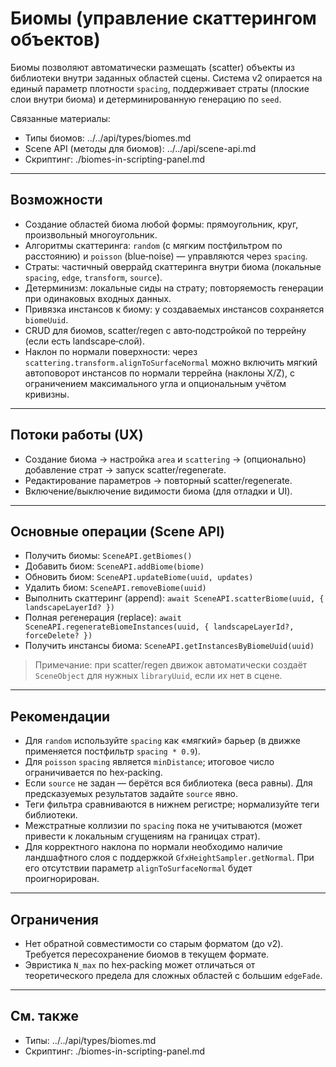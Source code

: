 # Биомы (управление скаттерингом объектов)

Биомы позволяют автоматически размещать (scatter) объекты из библиотеки внутри заданных областей сцены. Система v2 опирается на единый параметр плотности `spacing`, поддерживает страты (плоские слои внутри биома) и детерминированную генерацию по `seed`.

Связанные материалы:
- Типы биомов: ../../api/types/biomes.md
- Scene API (методы для биомов): ../../api/scene-api.md
- Скриптинг: ./biomes-in-scripting-panel.md

---

## Возможности

- Создание областей биома любой формы: прямоугольник, круг, произвольный многоугольник.
- Алгоритмы скаттеринга: `random` (с мягким постфильтром по расстоянию) и `poisson` (blue‑noise) — управляются через `spacing`.
- Страты: частичный оверрайд скаттеринга внутри биома (локальные `spacing`, `edge`, `transform`, `source`).
- Детерминизм: локальные сиды на страту; повторяемость генерации при одинаковых входных данных.
- Привязка инстансов к биому: у создаваемых инстансов сохраняется `biomeUuid`.
- CRUD для биомов, scatter/regen с авто‑подстройкой по террейну (если есть landscape‑слой).
 - Наклон по нормали поверхности: через `scattering.transform.alignToSurfaceNormal` можно включить мягкий автоповорот инстансов по нормали террейна (наклоны X/Z), с ограничением максимального угла и опциональным учётом кривизны.

---

## Потоки работы (UX)

- Создание биома → настройка `area` и `scattering` → (опционально) добавление страт → запуск scatter/regenerate.
- Редактирование параметров → повторный scatter/regenerate.
- Включение/выключение видимости биома (для отладки и UI).

---

## Основные операции (Scene API)

- Получить биомы: `SceneAPI.getBiomes()`
- Добавить биом: `SceneAPI.addBiome(biome)`
- Обновить биом: `SceneAPI.updateBiome(uuid, updates)`
- Удалить биом: `SceneAPI.removeBiome(uuid)`
- Выполнить скаттеринг (append): `await SceneAPI.scatterBiome(uuid, { landscapeLayerId? })`
- Полная регенерация (replace): `await SceneAPI.regenerateBiomeInstances(uuid, { landscapeLayerId?, forceDelete? })`
- Получить инстансы биома: `SceneAPI.getInstancesByBiomeUuid(uuid)`

> Примечание: при scatter/regen движок автоматически создаёт `SceneObject` для нужных `libraryUuid`, если их нет в сцене.

---

## Рекомендации

- Для `random` используйте `spacing` как «мягкий» барьер (в движке применяется постфильтр `spacing * 0.9`).
- Для `poisson` `spacing` является `minDistance`; итоговое число ограничивается по hex‑packing.
- Если `source` не задан — берётся вся библиотека (веса равны). Для предсказуемых результатов задайте `source` явно.
- Теги фильтра сравниваются в нижнем регистре; нормализуйте теги библиотеки.
- Межстратные коллизии по `spacing` пока не учитываются (может привести к локальным сгущениям на границах страт).
 - Для корректного наклона по нормали необходимо наличие ландшафтного слоя с поддержкой `GfxHeightSampler.getNormal`. При его отсутствии параметр `alignToSurfaceNormal` будет проигнорирован.

---

## Ограничения

- Нет обратной совместимости со старым форматом (до v2). Требуется пересохранение биомов в текущем формате.
- Эвристика `N_max` по hex‑packing может отличаться от теоретического предела для сложных областей с большим `edgeFade`.

---

## См. также

- Типы: ../../api/types/biomes.md
- Скриптинг: ./biomes-in-scripting-panel.md
